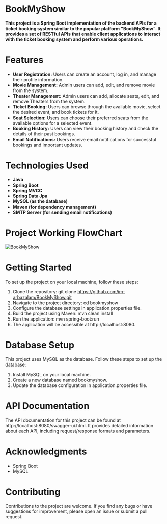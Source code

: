 # BookMyShow
**This project is a Spring Boot implementation of the backend APIs for a ticket booking system similar to the popular platform "BookMyShow".
It provides a set of RESTful APIs that enable client applications to interact with the ticket booking system and perform various operations.**

# Features
+  **User Registration:** Users can create an account, log in, and manage their profile information.
+  **Movie Management:** Admin users can add, edit, and remove movie from the system.
+  **Theater Management:** Admin users can add, allocate seats, edit, and remove Theaters from the system.
+  **Ticket Booking:** Users can browse through the available movie, select the desired event, and book tickets for it.
+  **Seat Selection:** Users can choose their preferred seats from the available options for a selected event.
+  **Booking History:** Users can view their booking history and check the details of their past bookings.
+  **Email Notifications:** Users receive email notifications for successful bookings and important updates.

# Technologies Used
+ **Java**
+ **Spring Boot**
+ **Spring MVCC**
+ **Spring Data Jpa**
+ **MySQL (as the database)**
+ **Maven (for dependency management)**
+ **SMTP Server (for sending email notifications)**

# Project Working FlowChart
![BookMyShow](https://github.com/im-arbazalam/BookMyShow/assets/114339920/9092193c-bb53-42b4-99d6-00dbdc7a0c9f)

# Getting Started
To set up the project on your local machine, follow these steps:

1.  Clone the repository: git clone https://github.com/im-arbazalam/BookMyShow.git
1.  Navigate to the project directory: cd bookmyshow
1.  Configure the database settings in application.properties file.
1.  Build the project using Maven: mvn clean install
1.  Run the application: mvn spring-boot:run
1.  The application will be accessible at http://localhost:8080.

# Database Setup
This project uses MySQL as the database. Follow these steps to set up the database:

1.  Install MySQL on your local machine.
1.  Create a new database named bookmyshow.
1.  Update the database configuration in application.properties file.

# API Documentation
The API documentation for this project can be found at http://localhost:8080/swagger-ui.html. It provides 
detailed information about each API, including request/response formats and parameters.

# Acknowledgments
+  Spring Boot  
+  MySQL
  
# Contributing
Contributions to the project are welcome. If you find any bugs or have suggestions for improvement, please open an
issue or submit a pull request.
